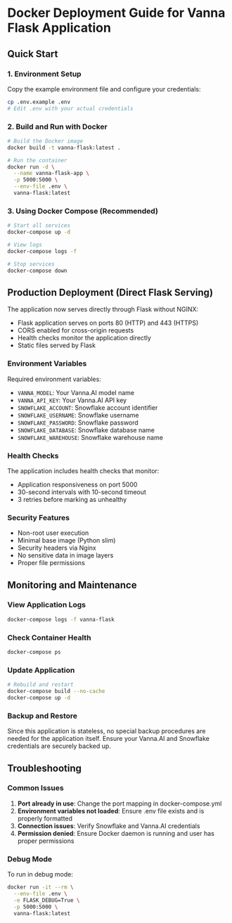 # Docker Deployment Guide for Vanna Flask Application

## Quick Start

### 1. Environment Setup
Copy the example environment file and configure your credentials:
```bash
cp .env.example .env
# Edit .env with your actual credentials
```

### 2. Build and Run with Docker
```bash
# Build the Docker image
docker build -t vanna-flask:latest .

# Run the container
docker run -d \
  --name vanna-flask-app \
  -p 5000:5000 \
  --env-file .env \
  vanna-flask:latest
```

### 3. Using Docker Compose (Recommended)
```bash
# Start all services
docker-compose up -d

# View logs
docker-compose logs -f

# Stop services
docker-compose down
```

## Production Deployment (Direct Flask Serving)

The application now serves directly through Flask without NGINX:
- Flask application serves on ports 80 (HTTP) and 443 (HTTPS)
- CORS enabled for cross-origin requests
- Health checks monitor the application directly
- Static files served by Flask

### Environment Variables
Required environment variables:
- `VANNA_MODEL`: Your Vanna.AI model name
- `VANNA_API_KEY`: Your Vanna.AI API key
- `SNOWFLAKE_ACCOUNT`: Snowflake account identifier
- `SNOWFLAKE_USERNAME`: Snowflake username
- `SNOWFLAKE_PASSWORD`: Snowflake password
- `SNOWFLAKE_DATABASE`: Snowflake database name
- `SNOWFLAKE_WAREHOUSE`: Snowflake warehouse name

### Health Checks
The application includes health checks that monitor:
- Application responsiveness on port 5000
- 30-second intervals with 10-second timeout
- 3 retries before marking as unhealthy

### Security Features
- Non-root user execution
- Minimal base image (Python slim)
- Security headers via Nginx
- No sensitive data in image layers
- Proper file permissions

## Monitoring and Maintenance

### View Application Logs
```bash
docker-compose logs -f vanna-flask
```

### Check Container Health
```bash
docker-compose ps
```

### Update Application
```bash
# Rebuild and restart
docker-compose build --no-cache
docker-compose up -d
```

### Backup and Restore
Since this application is stateless, no special backup procedures are needed for the application itself. Ensure your Vanna.AI and Snowflake credentials are securely backed up.

## Troubleshooting

### Common Issues
1. **Port already in use**: Change the port mapping in docker-compose.yml
2. **Environment variables not loaded**: Ensure .env file exists and is properly formatted
3. **Connection issues**: Verify Snowflake and Vanna.AI credentials
4. **Permission denied**: Ensure Docker daemon is running and user has proper permissions

### Debug Mode
To run in debug mode:
```bash
docker run -it --rm \
  --env-file .env \
  -e FLASK_DEBUG=True \
  -p 5000:5000 \
  vanna-flask:latest
```